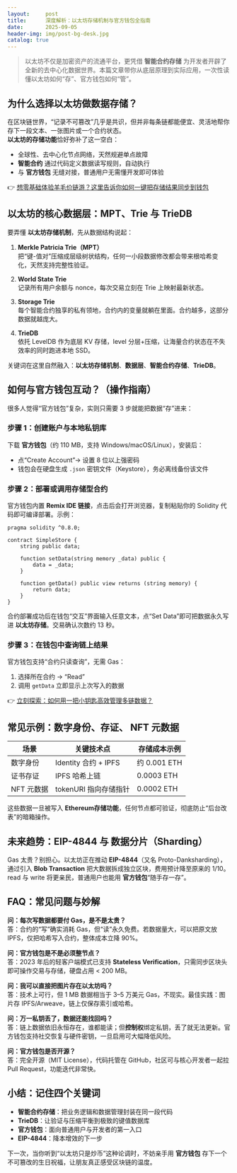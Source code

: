 ```yaml
---
layout:     post
title:      深度解析：以太坊存储机制与官方钱包全指南
date:       2025-09-05
header-img: img/post-bg-desk.jpg
catalog: true
---
```


> 以太坊不仅是加密资产的流通平台，更凭借 **智能合约存储** 为开发者开辟了全新的去中心化数据世界。本篇文章带你从底层原理到实际应用，一次性读懂以太坊如何“存”、官方钱包如何“管”。

## 为什么选择以太坊做数据存储？

在区块链世界，“记录不可篡改”几乎是共识，但并非每条链都能便宜、灵活地帮你存下一段文本、一张图片或一个合约状态。  
**以太坊的存储功能**恰好弥补了这一空白：

- 全球性、去中心化节点网络，天然规避单点故障  
- **智能合约** 通过代码定义数据读写规则，自动执行  
- 与 **官方钱包** 无缝对接，普通用户无需懂开发即可体验  

👉 [想零基础体验羊毛价链游？这里告诉你如何一键把存储结果同步到钱包](https://okxdog.com/)

## 以太坊的核心数据层：MPT、Trie 与 TrieDB

要弄懂 **以太坊存储机制**，先从数据结构说起：

1. **Merkle Patricia Trie（MPT）**  
   把“键-值对”压缩成层级树状结构，任何一小段数据修改都会带来根哈希变化，天然支持完整性验证。

2. **World State Trie**  
   记录所有用户余额与 nonce，每次交易立刻在 Trie 上映射最新状态。

3. **Storage Trie**  
   每个智能合约独享的私有领地，合约内的变量就躺在里面。合约越多，这部分数据就越庞大。

4. **TrieDB**  
   依托 LevelDB 作为底层 KV 存储，level 分层+压缩，让海量合约状态在不失效率的同时跑进本地 SSD。

关键词在这里自然融入：**以太坊存储机制**、**数据层**、**智能合约存储**、**TrieDB**。

## 如何与官方钱包互动？（操作指南）

很多人觉得“官方钱包”复杂，实则只需要 3 步就能把数据“存”进来：

### 步骤 1：创建账户与本地私钥库

下载 **官方钱包**（约 110 MB，支持 Windows/macOS/Linux），安装后：

- 点“Create Account”→ 设置 8 位以上强密码  
- 钱包会在硬盘生成 `.json` 密钥文件（Keystore），务必离线备份该文件  

### 步骤 2：部署或调用存储型合约

官方钱包内置 **Remix IDE 链接**，点击后会打开浏览器，复制粘贴你的 Solidity 代码即可编译部署。示例：  

```solidity
pragma solidity ^0.8.0;

contract SimpleStore {
    string public data;
    
    function setData(string memory _data) public {
        data = _data;
    }
    
    function getData() public view returns (string memory) {
        return data;
    }
}
```

合约部署成功后在钱包“交互”界面输入任意文本，点“Set Data”即可把数据永久写进 **以太坊存储**。交易确认次数约 13 秒。

### 步骤 3：在钱包中查询链上结果

官方钱包支持“合约只读查询”，无需 Gas：

1. 选择所在合约 → “Read”  
2. 调用 `getData` 立即显示上次写入的数据  

👉 [立刻探索：如何用一把小钥匙高效管理多链数据？](https://okxdog.com/)

## 常见示例：数字身份、存证、 NFT 元数据

| 场景 | 关键技术点 | 存储成本示例 |
|---|---|---|
| 数字身份 | Identity 合约 + IPFS | 约 0.001 ETH |
| 证书存证 | IPFS 哈希上链 | 0.0003 ETH |
| NFT 元数据 | tokenURI 指向存储指针 | 0.0002 ETH |

这些数据一旦被写入 **Ethereum存储功能**，任何节点都可验证，彻底防止“后台改表”的暗箱操作。

## 未来趋势：EIP-4844 与 数据分片（Sharding）

Gas 太贵？别担心。以太坊正在推动 **EIP-4844**（又名 Proto-Danksharding），通过引入 **Blob Transaction** 把大数据拆成独立区块，费用预计降至原来的 1/10。read 与 write 将更亲民，普通用户也能用 **官方钱包**“随手存一存”。

## FAQ：常见问题与妙解

**问：每次写数据都要付 Gas，是不是太贵？**  
答：合约的“写”确实消耗 Gas，但“读”永久免费。若数据量大，可以把原文放 IPFS，仅把哈希写入合约，整体成本立降 90%。

**问：官方钱包是不是必须整节点？**  
答：2023 年后的轻客户端模式已支持 **Stateless Verification**，只需同步区块头即可操作交易与存储，硬盘占用 < 200 MB。

**问：我可以直接把图片存在以太坊吗？**  
答：技术上可行，但 1 MB 数据相当于 3–5 万美元 Gas，不现实。最佳实践：图片存 IPFS/Arweave，链上仅保存索引或哈希。

**问：万一私钥丢了，数据还能找回吗？**  
答：链上数据依旧永恒存在，谁都能读；但**控制权**绑定私钥，丢了就无法更新。官方钱包支持社交恢复与硬件密钥，一旦启用可大幅降低风险。

**问：官方钱包是否开源？**  
答：完全开源（MIT License），代码托管在 GitHub，社区可与核心开发者一起拉 Pull Request，功能迭代非常快。

## 小结：记住四个关键词

- **智能合约存储**：把业务逻辑和数据管理封装在同一段代码  
- **TrieDB**：让验证与压缩平衡到极致的键值数据库  
- **官方钱包**：面向普通用户与开发者的第一入口  
- **EIP-4844**：降本增效的下一步

下一次，当你听到“以太坊只是炒币”这种论调时，不妨亲手用 **官方钱包** 存下一个不可篡改的生日祝福，让朋友真正感受区块链的温度。
